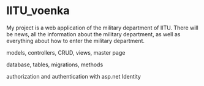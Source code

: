 # IITU_voenka
My project is a web application of the military department of IITU. There will be news, all the information about the military department, as well as everything about how to enter the military department.

models, controllers, CRUD, views, master page

database, tables, migrations, methods

authorization and authentication with asp.net Identity
